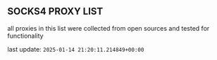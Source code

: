 ## SOCKS4 PROXY LIST

all proxies in this list were collected from open sources and tested for functionality

last update: `2025-01-14 21:20:11.214849+00:00`